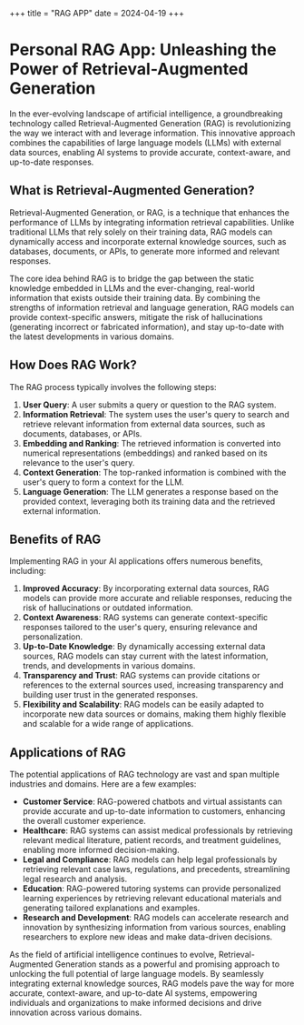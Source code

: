 +++
title = "RAG APP"
date = 2024-04-19
+++

# Personal RAG App: Unleashing the Power of Retrieval-Augmented Generation

In the ever-evolving landscape of artificial intelligence, a groundbreaking technology called Retrieval-Augmented Generation (RAG) is revolutionizing the way we interact with and leverage information. This innovative approach combines the capabilities of large language models (LLMs) with external data sources, enabling AI systems to provide accurate, context-aware, and up-to-date responses.

## What is Retrieval-Augmented Generation?

Retrieval-Augmented Generation, or RAG, is a technique that enhances the performance of LLMs by integrating information retrieval capabilities. Unlike traditional LLMs that rely solely on their training data, RAG models can dynamically access and incorporate external knowledge sources, such as databases, documents, or APIs, to generate more informed and relevant responses.

The core idea behind RAG is to bridge the gap between the static knowledge embedded in LLMs and the ever-changing, real-world information that exists outside their training data. By combining the strengths of information retrieval and language generation, RAG models can provide context-specific answers, mitigate the risk of hallucinations (generating incorrect or fabricated information), and stay up-to-date with the latest developments in various domains.

## How Does RAG Work?

The RAG process typically involves the following steps:

1. **User Query**: A user submits a query or question to the RAG system.
2. **Information Retrieval**: The system uses the user's query to search and retrieve relevant information from external data sources, such as documents, databases, or APIs.
3. **Embedding and Ranking**: The retrieved information is converted into numerical representations (embeddings) and ranked based on its relevance to the user's query.
4. **Context Generation**: The top-ranked information is combined with the user's query to form a context for the LLM.
5. **Language Generation**: The LLM generates a response based on the provided context, leveraging both its training data and the retrieved external information.

## Benefits of RAG

Implementing RAG in your AI applications offers numerous benefits, including:

1. **Improved Accuracy**: By incorporating external data sources, RAG models can provide more accurate and reliable responses, reducing the risk of hallucinations or outdated information.
2. **Context Awareness**: RAG systems can generate context-specific responses tailored to the user's query, ensuring relevance and personalization.
3. **Up-to-Date Knowledge**: By dynamically accessing external data sources, RAG models can stay current with the latest information, trends, and developments in various domains.
4. **Transparency and Trust**: RAG systems can provide citations or references to the external sources used, increasing transparency and building user trust in the generated responses.
5. **Flexibility and Scalability**: RAG models can be easily adapted to incorporate new data sources or domains, making them highly flexible and scalable for a wide range of applications.

## Applications of RAG

The potential applications of RAG technology are vast and span multiple industries and domains. Here are a few examples:

- **Customer Service**: RAG-powered chatbots and virtual assistants can provide accurate and up-to-date information to customers, enhancing the overall customer experience.
- **Healthcare**: RAG systems can assist medical professionals by retrieving relevant medical literature, patient records, and treatment guidelines, enabling more informed decision-making.
- **Legal and Compliance**: RAG models can help legal professionals by retrieving relevant case laws, regulations, and precedents, streamlining legal research and analysis.
- **Education**: RAG-powered tutoring systems can provide personalized learning experiences by retrieving relevant educational materials and generating tailored explanations and examples.
- **Research and Development**: RAG models can accelerate research and innovation by synthesizing information from various sources, enabling researchers to explore new ideas and make data-driven decisions.

As the field of artificial intelligence continues to evolve, Retrieval-Augmented Generation stands as a powerful and promising approach to unlocking the full potential of large language models. By seamlessly integrating external knowledge sources, RAG models pave the way for more accurate, context-aware, and up-to-date AI systems, empowering individuals and organizations to make informed decisions and drive innovation across various domains.